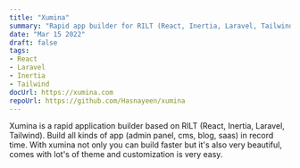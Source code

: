 ```yaml
---
title: "Xumina"
summary: "Rapid app builder for RILT (React, Inertia, Laravel, Tailwind) stack."
date: "Mar 15 2022"
draft: false
tags:
- React
- Laravel
- Inertia
- Tailwind
docUrl: https://xumina.com
repoUrl: https://github.com/Hasnayeen/xumina
---
```


Xumina is a rapid application builder based on RILT (React, Inertia, Laravel, Tailwind). Build all kinds of app (admin panel, cms, blog, saas) in record time. With xumina not only you can build faster but it's also very beautiful, comes with lot's of theme and customization is very easy.